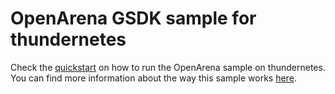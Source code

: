 # OpenArena GSDK sample for thundernetes

Check the [quickstart](https://github.com/PlayFab/thundernetes/blob/master/docs/quickstart.md#openarena) on how to run the OpenArena sample on thundernetes. You can find more information about the way this sample works [here](https://github.com/PlayFab/MpsSamples/tree/master/openarena).